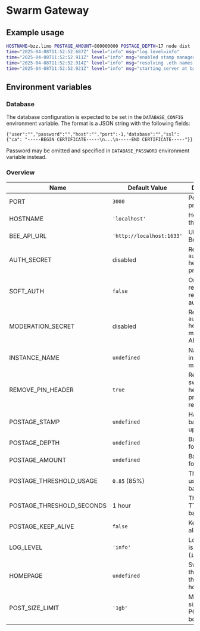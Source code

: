 # Swarm Gateway

## Example usage

```sh
HOSTNAME=bzz.limo POSTAGE_AMOUNT=800000000 POSTAGE_DEPTH=17 node dist
time="2025-04-08T11:52:52.687Z" level="info" msg="log level=info"
time="2025-04-08T11:52:52.911Z" level="info" msg="enabled stamp manager with autobuy"
time="2025-04-08T11:52:52.914Z" level="info" msg="resolving .eth names and CIDs at *.bzz.limo"
time="2025-04-08T11:52:52.921Z" level="info" msg="starting server at bzz.limo:3000"
```

## Environment variables

### Database

The database configuration is expected to be set in the `DATABASE_CONFIG` environment variable. The format is a JSON string with the following fields:

```
{"user":"","password":"","host":"","port":-1,"database":"","ssl":{"ca": "-----BEGIN CERTIFICATE-----\n...\n-----END CERTIFICATE-----"}}
```

Password may be omitted and specified in `DATABASE_PASSWORD` environment variable instead.

### Overview

| Name                      | Default Value             | Description                                       |
| ------------------------- | ------------------------- | ------------------------------------------------- |
| PORT                      | `3000`                    | Port of the proxy                                 |
| HOSTNAME                  | `'localhost'`             | Hostname of the proxy                             |
| BEE_API_URL               | `'http://localhost:1633'` | URL of the Bee node API                           |
| AUTH_SECRET               | disabled                  | Require `authorization` header for proxy API      |
| SOFT_AUTH                 | `false`                   | Only POST requests require authentication         |
| MODERATION_SECRET         | disabled                  | Require `authorization` header for moderation API |
| INSTANCE_NAME             | `undefined`               | Name of the instance to match rules.              |
| REMOVE_PIN_HEADER         | `true`                    | Removes swarm-pin header on all proxy requests.   |
| POSTAGE_STAMP             | `undefined`               | Hardcoded batch ID for uploads.                   |
| POSTAGE_DEPTH             | `undefined`               | Batch depth for autobuy.                          |
| POSTAGE_AMOUNT            | `undefined`               | Batch amount for autobuy.                         |
| POSTAGE_THRESHOLD_USAGE   | `0.85` (85%)              | Threshold for usage of batches                    |
| POSTAGE_THRESHOLD_SECONDS | 1 hour                    | Threshold for TTL of batches                      |
| POSTAGE_KEEP_ALIVE        | `false`                   | Keep batches alive.                               |
| LOG_LEVEL                 | `'info'`                  | Log level that is outputted (`info`, `debug`)     |
| HOMEPAGE                  | `undefined`               | Swarm hash that loads as the homepage             |
| POST_SIZE_LIMIT           | `'1gb'`                   | Maximum size of the POST request body.            |

